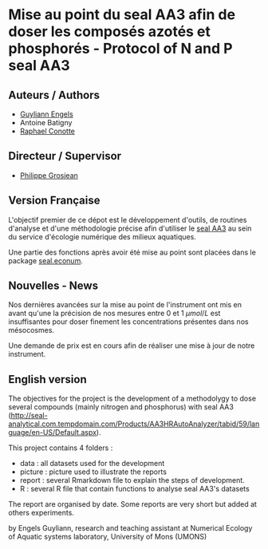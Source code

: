 # Mise au point du seal AA3 afin de doser les composés azotés et phosphorés - Protocol of N and P seal AA3

## Auteurs / Authors

- [Guyliann Engels](https://github.com/GuyliannEngels)
- Antoine Batigny
- [Raphael Conotte](https://github.com/RConotte)

## Directeur / Supervisor

- [Philippe Grosjean](https://github.com/phgrosjean)

## Version Française

L'objectif premier de ce dépot est le développement d'outils, de routines d'analyse et d'une méthodologie précise afin d'utiliser le [seal AA3](http://seal-analytical.com.tempdomain.com/Products/AA3HRAutoAnalyzer/tabid/59/language/en-US/Default.aspx) au sein du service d'écologie numérique des milieux aquatiques. 

Une partie des fonctions après avoir été mise au point sont placées dans le package [seal.econum](https://github.com/EcoNum/seal.econum).

## Nouvelles - News

Nos dernières avancées sur la mise au point de l'instrument ont mis en avant qu'une la précision de nos mesures entre 0 et 1 $\mu mol/L$ est insuffisantes pour doser finement les concentrations présentes dans nos mésocosmes.

Une demande de prix est en cours afin de réaliser une mise à jour de notre instrument.

## English version

The objectives for the project is the development of a methodolygy to dose several compounds (mainly nitrogen and phosphorus) with seal AA3 (http://seal-analytical.com.tempdomain.com/Products/AA3HRAutoAnalyzer/tabid/59/language/en-US/Default.aspx).


This project contains 4 folders :

- data : all datasets used for the development
- picture : picture used to illustrate the reports
- report : several Rmarkdown file to explain the steps of development.
- R : several R file that contain functions to analyse seal AA3's datasets


The report are organised by date. Some reports are very short but  added at others experiments.

by Engels Guyliann, research and teaching assistant at Numerical Ecology of Aquatic systems laboratory, University of Mons (UMONS)

